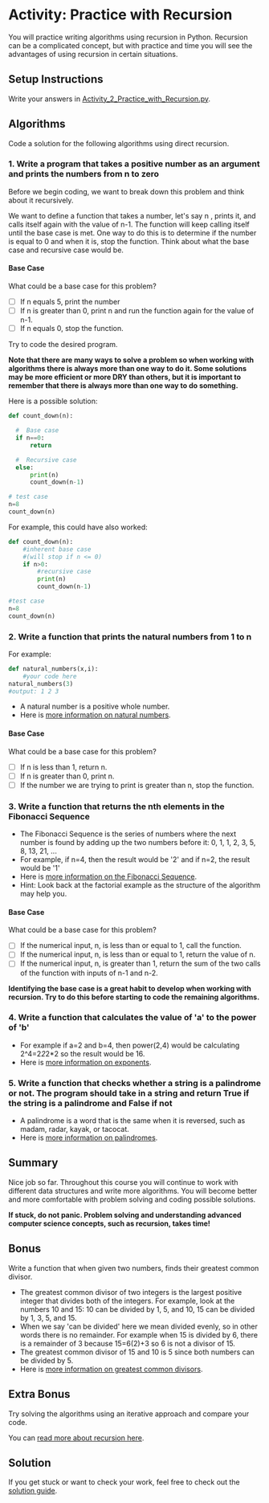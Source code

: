 # Activity: Practice with Recursion

You will practice writing algorithms using recursion in Python. Recursion can be a complicated concept, but with practice and time you will see the advantages of using recursion in certain situations.

## Setup  Instructions

Write your answers in [Activity_2_Practice_with_Recursion.py](Activity_2_Practice_with_Recursion.py).

## Algorithms

Code a solution for the following algorithms using direct recursion.

### 1. Write a program that takes a positive number as an argument and prints the numbers from n to zero

Before we begin coding, we want to break down this problem and think about it recursively.

We want to define a function that takes a number, let's say n , prints it, and calls itself again with the value of n-1. The function will keep calling itself until the base case is met. One way to do this is to determine if the number is equal to 0 and when it is, stop the function. Think about what the base case and recursive case would be.

#### Base Case

What could be a base case for this problem?

- [ ] If n equals 5, print the number
- [ ] If n is greater than 0, print n and run the function again for the value of n-1.
- [ ] If n equals 0, stop the function.

Try to code the desired program.

**Note that there are many ways to solve a problem so when working with algorithms there is always more than one way to do it. Some solutions may be more efficient or more DRY than others, but it is important to remember that there is always more than one way to do something.**

Here is a possible solution:

```python
def count_down(n):

  #  Base case
  if n==0:
      return

  #  Recursive case
  else:
      print(n)
      count_down(n-1)

# test case
n=8
count_down(n)
```

For example, this could have also worked:

```python
def count_down(n):
    #inherent base case
    #(will stop if n <= 0)
    if n>0:
        #recursive case
        print(n)
        count_down(n-1)

#test case
n=8
count_down(n)
```

### 2. Write a function that prints the natural numbers from 1 to n

For example:

```python
def natural_numbers(x,i):
    #your code here
natural_numbers(3)
#output: 1 2 3
```

- A natural number is a positive whole number.
- Here is [more information on natural numbers](https://www.mathsisfun.com/definitions/natural-number.html).

#### Base Case

What could be a base case for this problem?

- [ ] If n is less than 1, return n.
- [ ] If n is greater than 0, print n.
- [ ] If the number we are trying to print is greater than n, stop the function.

### 3. Write a function that returns the nth elements in the Fibonacci Sequence

- The Fibonacci Sequence is the series of numbers where the next number is found by adding up the two numbers before it: 0, 1, 1, 2, 3, 5, 8, 13, 21, ...
- For example, if n=4, then the result would be '2' and if n=2, the result would be '1'
- Here is [more information on the Fibonacci Sequence](https://www.mathsisfun.com/numbers/fibonacci-sequence.html).
- Hint: Look back at the factorial example as the structure of the algorithm may help you.

#### Base Case

What could be a base case for this problem?

- [ ] If the numerical input, n, is less than or equal to 1, call the function.
- [ ] If the numerical input, n, is less than or equal to 1, return the value of n.
- [ ] If the numerical input, n, is greater than 1, return the sum of the two calls of the function with inputs of n-1 and n-2.

**Identifying the base case is a great habit to develop when working with recursion. Try to do this before starting to code the remaining algorithms.**

### 4. Write a function that calculates the value of 'a' to the power of 'b'

- For example if a=2 and b=4, then power(2,4) would be calculating 2^4=2*2*2*2 so the result would be 16.
- Here is [more information on exponents](https://www.mathsisfun.com/exponent.html).

### 5. Write a function that checks whether a string is a palindrome or not. The program should take in a string and return True if the string is a palindrome and False if not

- A palindrome is a word that is the same when it is reversed, such as madam, radar, kayak, or tacocat.
- Here is [more information on palindromes](https://en.wikipedia.org/wiki/Palindrome).

## Summary

Nice job so far. Throughout this course you will continue to work with different data structures and write more algorithms. You will become better and more comfortable with problem solving and coding possible solutions.

**If stuck, do not panic. Problem solving and understanding advanced computer science concepts, such as recursion, takes time!**

## Bonus

Write a function that when given two numbers, finds their greatest common divisor.

- The greatest common divisor of two integers is the largest positive integer that divides both of the integers. For example, look at the numbers 10 and 15: 10 can be divided by 1, 5, and 10, 15 can be divided by 1, 3, 5, and 15.
- When we say 'can be divided' here we mean divided evenly, so in other words there is no remainder. For example when 15 is divided by 6, there is a remainder of 3 because 15=6(2)+3 so 6 is not a divisor of 15.
- The greatest common divisor of 15 and 10 is 5 since both numbers can be divided by 5.
- Here is [more information on greatest common divisors](https://en.wikipedia.org/wiki/Greatest_common_divisor).

## Extra Bonus

Try solving the algorithms using an iterative approach and compare your code.

You can [read more about recursion here](https://en.wikipedia.org/wiki/Recursion_(computer_science)).

## Solution

If you get stuck or want to check your work, feel free to check out the [solution guide](https://replit.com/@SD-Team/1022-solution#main.py).

